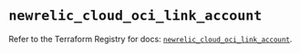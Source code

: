 # `newrelic_cloud_oci_link_account`

Refer to the Terraform Registry for docs: [`newrelic_cloud_oci_link_account`](https://registry.terraform.io/providers/newrelic/newrelic/3.70.2/docs/resources/cloud_oci_link_account).
